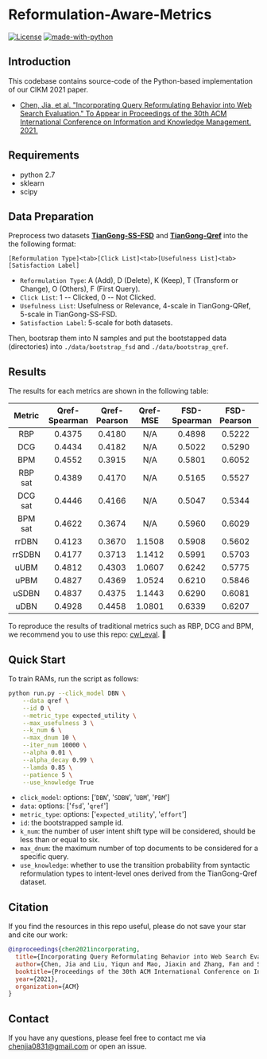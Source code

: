# Reformulation-Aware-Metrics

[![License](https://img.shields.io/badge/License-MIT-blue.svg)](./LICENSE)
[![made-with-python](https://img.shields.io/badge/Made%20with-Python-red.svg)](#python)

## Introduction
This codebase contains source-code of the Python-based implementation of our CIKM 2021 paper.
  - [Chen, Jia, et al. "Incorporating Query Reformulating Behavior into Web Search Evaluation." To Appear in Proceedings of the 30th ACM International Conference on Information and Knowledge Management. 2021.](http://www.thuir.cn/group/~YQLiu/publications/CIKM2021Chen.pdf)


## Requirements
* python 2.7
* sklearn
* scipy

## Data Preparation
Preprocess two datasets [**TianGong-SS-FSD**](http://www.thuir.cn/tiangong-ss-fsd/) and [**TianGong-Qref**](http://www.thuir.cn/tiangong-qref/) into the the following format:
```
[Reformulation Type]<tab>[Click List]<tab>[Usefulness List]<tab>[Satisfaction Label]
```
* ```Reformulation Type```: A (Add), D (Delete), K (Keep), T (Transform or Change), O (Others), F (First Query). 
* ```Click List```: 1 -- Clicked, 0 -- Not Clicked. 
* ```Usefulness List```: Usefulness or Relevance, 4-scale in TianGong-QRef, 5-scale in TianGong-SS-FSD.  
* ```Satisfaction Label```: 5-scale for both datasets.  

Then, bootsrap them into N samples and put the bootstapped data (directories) into ```./data/bootstrap_fsd``` and ```./data/bootstrap_qref```.

## Results
The results for each metrics are shown in the following table:

<!-- | Datasets <td colspan=3>TianGong-Qref  <td colspan=2>TianGong-SS-FSD --> 
<!-- |         | TianGong-Qref | TianGong-SS-FSD | -->
| Metric  |   Qref-Spearman |  Qref-Pearson   |   Qref-MSE |  FSD-Spearman |  FSD-Pearson  |  FSD-MSE |
| :---: | :--: | :---: | :---: | :--: | :---: | :---: |
| RBP     |  0.4375 | 0.4180  |  N/A | 0.4898 | 0.5222 | N/A |
| DCG     |  0.4434 | 0.4182  |  N/A | 0.5022 | 0.5290 | N/A | 
| BPM     |  0.4552 | 0.3915  |  N/A | 0.5801 | 0.6052 | N/A |
| RBP sat  |  0.4389 |  0.4170  | N/A | 0.5165 | 0.5527 | N/A |
| DCG sat  |  0.4446 |  0.4166  | N/A | 0.5047 | 0.5344 | N/A |
| BPM sat  |  0.4622 |  0.3674  | N/A | 0.5960 | 0.6029 | N/A |
| rrDBN   |  0.4123 | 0.3670 | 1.1508 | 0.5908 | 0.5602 | 1.0767 |
| rrSDBN  |  0.4177 | 0.3713 | 1.1412 | 0.5991 | 0.5703 | 1.0524 |
| uUBM    |  0.4812 | 0.4303 | 1.0607 | 0.6242 | 0.5775 | 0.8795 |
| uPBM    |  0.4827 | 0.4369 | 1.0524 | 0.6210 | 0.5846 | 0.8644 |
| uSDBN   |  0.4837 | 0.4375 | 1.1443 | 0.6290 | 0.6081 | 0.8840 |
| uDBN    |  0.4928 | 0.4458 | 1.0801 | 0.6339 | 0.6207 | 0.8322 |

To reproduce the results of traditional metrics such as RBP, DCG and BPM, we recommend you to use this repo: [cwl_eval](https://github.com/ireval/cwl). 🤗
 

## Quick Start
To train RAMs, run the script as follows:  
```bash
python run.py --click_model DBN \
	--data qref \
	--id 0 \
	--metric_type expected_utility \
	--max_usefulness 3 \
	--k_num 6 \
	--max_dnum 10 \
	--iter_num 10000 \
	--alpha 0.01 \
	--alpha_decay 0.99 \
	--lamda 0.85 \
	--patience 5 \
	--use_knowledge True
```
* ```click_model```: options: ['```DBN```', '```SDBN```', '```UBM```', '```PBM```']
* ```data```: options: ['```fsd```', '```qref```']
* ```metric_type```: options: ['```expected_utility```', '```effort```']
* ```id```: the bootstrapped sample id.
* ```k_num```: the number of user intent shift type will be considered, should be less than or equal to six.
* ```max_dnum```: the maximum number of top documents to be considered for a specific query.
* ```use_knowledge```: whether to use the transition probability from syntactic reformulation types to intent-level ones derived from the TianGong-Qref dataset.

## Citation
If you find the resources in this repo useful, please do not save your star and cite our work:

```bibtex
@inproceedings{chen2021incorporating,
  title={Incorporating Query Reformulating Behavior into Web Search Evaluation},
  author={Chen, Jia and Liu, Yiqun and Mao, Jiaxin and Zhang, Fan and Sakai, Tetsuya and Ma, Weizhi and Zhang, Min and Ma, Shaoping},
  booktitle={Proceedings of the 30th ACM International Conference on Information and Knowledge Management},
  year={2021},
  organization={ACM}
}
```

## Contact
If you have any questions, please feel free to contact me via [chenjia0831@gmail.com]() or open an issue.